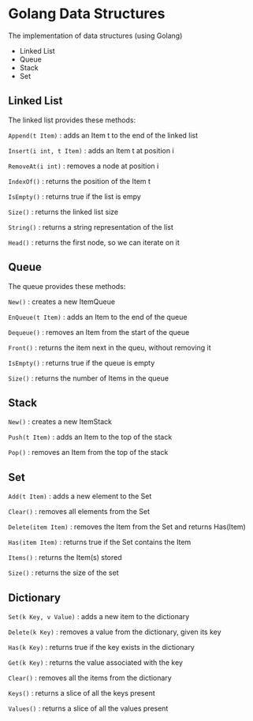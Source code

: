 # Golang Data Structures

The implementation of data structures (using Golang)

- Linked List
- Queue
- Stack
- Set

## Linked List

The linked list provides these methods:

`Append(t Item)` : adds an Item t to the end of the linked list

`Insert(i int, t Item)` : adds an Item t at position i

`RemoveAt(i int)` : removes a node at position i

`IndexOf()` : returns the position of the Item t

`IsEmpty()` : returns true if the list is empy

`Size()` : returns the linked list size

`String()` : returns a string representation of the list

`Head()` : returns the first node, so we can iterate on it

## Queue

The queue provides these methods:

`New()` : creates a new ItemQueue

`EnQueue(t Item)` : adds an Item to the end of the queue

`Dequeue()` : removes an Item from the start of the queue

`Front()` : returns the item next in the queu, without removing it

`IsEmpty()` : returns true if the queue is empty

`Size()` : returns the number of Items in the queue

## Stack

`New()` : creates a new ItemStack

`Push(t Item)` : adds an Item to the top of the stack

`Pop()` : removes an Item from the top of the stack

## Set

`Add(t Item)` : adds a new element to the Set

`Clear()` : removes all elements from the Set

`Delete(item Item)` : removes the Item from the Set and returns Has(Item)

`Has(item Item)` : returns true if the Set contains the Item

`Items()` : returns the Item(s) stored

`Size()` : returns the size of the set

## Dictionary

`Set(k Key, v Value)` : adds a new item to the dictionary

`Delete(k Key)` : removes a value from the dictionary, given its key

`Has(k Key)` : returns true if the key exists in the dictionary

`Get(k Key)` : returns the value associated with the key

`Clear()` : removes all the items from the dictionary

`Keys()` : returns a slice of all the keys present

`Values()` : returns a slice of all the values present

